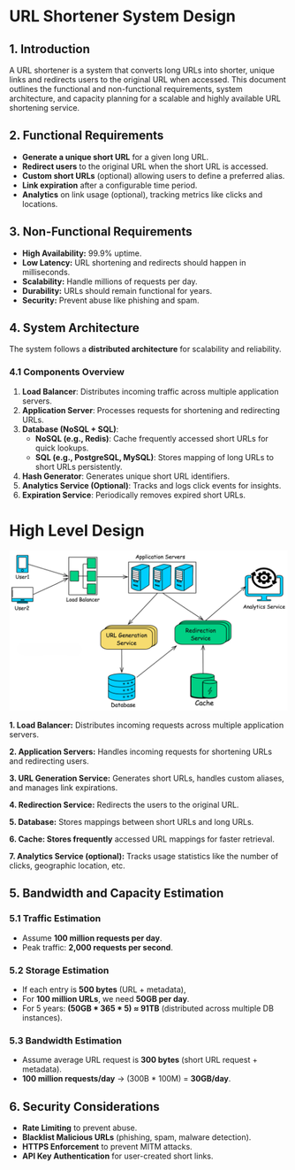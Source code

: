 # URL Shortener System Design

## 1. Introduction
A URL shortener is a system that converts long URLs into shorter, unique links and redirects users to the original URL when accessed. This document outlines the functional and non-functional requirements, system architecture, and capacity planning for a scalable and highly available URL shortening service.

## 2. Functional Requirements
- **Generate a unique short URL** for a given long URL.
- **Redirect users** to the original URL when the short URL is accessed.
- **Custom short URLs** (optional) allowing users to define a preferred alias.
- **Link expiration** after a configurable time period.
- **Analytics** on link usage (optional), tracking metrics like clicks and locations.

## 3. Non-Functional Requirements
- **High Availability:** 99.9% uptime.
- **Low Latency:** URL shortening and redirects should happen in milliseconds.
- **Scalability:** Handle millions of requests per day.
- **Durability:** URLs should remain functional for years.
- **Security:** Prevent abuse like phishing and spam.

## 4. System Architecture
The system follows a **distributed architecture** for scalability and reliability.

### 4.1 Components Overview
1. **Load Balancer**: Distributes incoming traffic across multiple application servers.
2. **Application Server**: Processes requests for shortening and redirecting URLs.
3. **Database (NoSQL + SQL)**:
   - **NoSQL (e.g., Redis)**: Cache frequently accessed short URLs for quick lookups.
   - **SQL (e.g., PostgreSQL, MySQL)**: Stores mapping of long URLs to short URLs persistently.
4. **Hash Generator**: Generates unique short URL identifiers.
5. **Analytics Service (Optional)**: Tracks and logs click events for insights.
6. **Expiration Service**: Periodically removes expired short URLs.

# High Level Design
![image](diagrams/1.png)

**1. Load Balancer:** Distributes incoming requests across multiple application servers.

**2. Application Servers:** Handles incoming requests for shortening URLs and redirecting users.

**3. URL Generation Service:** Generates short URLs, handles custom aliases, and manages link expirations.

**4. Redirection Service:** Redirects the users to the original URL.

**5. Database:** Stores mappings between short URLs and long URLs.

**6. Cache: Stores frequently** accessed URL mappings for faster retrieval.

**7. Analytics Service (optional):** Tracks usage statistics like the number of clicks, geographic location, etc.

## 5. Bandwidth and Capacity Estimation

### 5.1 Traffic Estimation
- Assume **100 million requests per day**.
- Peak traffic: **2,000 requests per second**.

### 5.2 Storage Estimation
- If each entry is **500 bytes** (URL + metadata),
- For **100 million URLs**, we need **50GB per day**.
- For 5 years: **(50GB * 365 * 5) ≈ 91TB** (distributed across multiple DB instances).

### 5.3 Bandwidth Estimation
- Assume average URL request is **300 bytes** (short URL request + metadata).
- **100 million requests/day** → (300B * 100M) = **30GB/day**.

## 6. Security Considerations
- **Rate Limiting** to prevent abuse.
- **Blacklist Malicious URLs** (phishing, spam, malware detection).
- **HTTPS Enforcement** to prevent MITM attacks.
- **API Key Authentication** for user-created short links.


